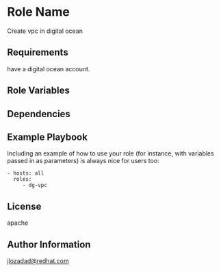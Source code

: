Role Name
=========

Create vpc in digital ocean

Requirements
------------

have a digital ocean account.

Role Variables
--------------

Dependencies
------------


Example Playbook
----------------

Including an example of how to use your role (for instance, with variables passed in as parameters) is always nice for users too:

    - hosts: all
      roles:
         - dg-vpc

License
-------

apache

Author Information
------------------

jlozadad@redhat.com
